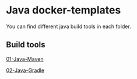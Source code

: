 # Java docker-templates


You can find different java build tools in each folder.

## Build tools

[01-Java-Maven](Maven)

[02-Java-Gradle](Gradle)

